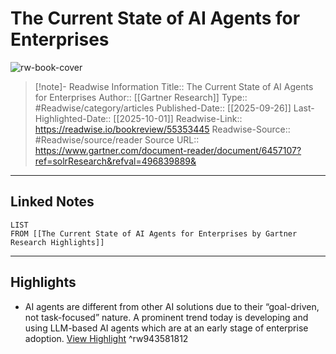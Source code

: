 # The Current State of AI Agents for Enterprises

![rw-book-cover](https://readwise-assets.s3.amazonaws.com/static/images/article0.00998d930354.png)
<br>
>[!note]- Readwise Information
>Title:: The Current State of AI Agents for Enterprises
>Author:: [[Gartner Research]]
>Type:: #Readwise/category/articles
>Published-Date:: [[2025-09-26]]
>Last-Highlighted-Date:: [[2025-10-01]]
>Readwise-Link:: https://readwise.io/bookreview/55353445
>Readwise-Source:: #Readwise/source/reader
>Source URL:: https://www.gartner.com/document-reader/document/6457107?ref=solrResearch&refval=496839889&
--- 

## Linked Notes
```dataview
LIST
FROM [[The Current State of AI Agents for Enterprises by Gartner Research Highlights]]
```

---

## Highlights
- AI agents are different from other AI solutions due to their “goal-driven, not task-focused” nature. A prominent trend today is developing and using LLM-based AI agents which are at an early stage of enterprise adoption. [View Highlight](https://readwise.io/open/943581812) ^rw943581812
